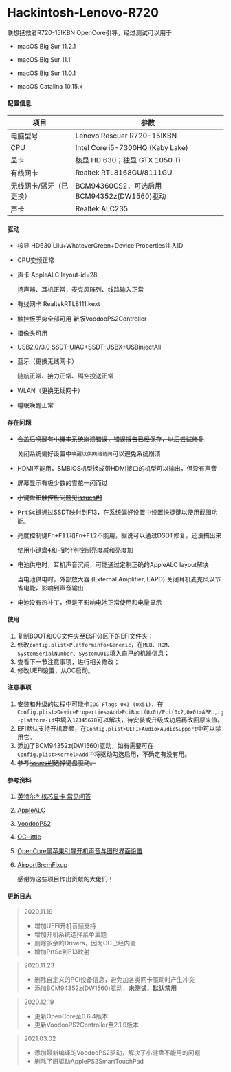 Hackintosh-Lenovo-R720
=========

联想拯救者R720-15IKBN OpenCore引导，经过测试可以用于

- macOS Big Sur 11.2.1

- macOS Big Sur 11.1
- macOS Big Sur 11.0.1
- macOS Catalina 10.15.x

#### 配置信息

| 项目                    | 参数                                       |
| ----------------------- | ------------------------------------------ |
| 电脑型号                | Lenovo Rescuer R720-15IKBN                 |
| CPU                     | Intel Core i5-7300HQ (Kaby Lake)           |
| 显卡                    | 核显 HD 630；独显 GTX 1050 Ti              |
| 有线网卡                | Realtek RTL8168GU/8111GU                   |
| 无线网卡/蓝牙（已更换） | BCM94360CS2，可选启用BCM94352z(DW1560)驱动 |
| 声卡                    | Realtek ALC235                             |

#### 驱动

* 核显 HD630 Lilu+WhateverGreen+Device Properties注入ID

* CPU变频正常

* 声卡 AppleALC layout-id=28

  扬声器、耳机正常，麦克风阵列、线路输入正常

* 有线网卡 RealtekRTL8111.kext

* 触控板手势全部可用 新版VoodooPS2Controller

* 摄像头可用

* USB2.0/3.0 SSDT-UIAC+SSDT-USBX+USBinjectAll

* 蓝牙（更换无线网卡）

  随航正常、接力正常、隔空投送正常

* WLAN（更换无线网卡）

* 睡眠唤醒正常

#### 存在问题

* ~~合盖后唤醒有小概率系统崩溃错误，错误报告已经保存，以后尝试修复~~

  关闭系统偏好设置中`唤醒以供网络访问`可以避免系统崩溃

* HDMI不能用，SMBIOS机型换成带HDMI接口的机型可以输出，但没有声音

* 屏幕显示有极少数的雪花一闪而过

* ~~小键盘和触控板问题见[issues#1](https://github.com/happylzyy/Hackintosh-Lenovo-R720/issues/1)~~

* <kbd>PrtSc</kbd>键通过SSDT映射到F13，在系统偏好设置中设置快捷键以使用截图功能。

* 亮度控制键<kbd>Fn+F11</kbd>和<kbd>Fn+F12</kbd>不能用，据说可以通过DSDT修复，还没搞出来

  使用小键盘<kbd>4</kbd>和<kbd>-</kbd>键分别控制亮度减和亮度加
  
* 电池供电时，耳机声音沉闷，可能通过定制正确的AppleALC layout解决

  当电池供电时，外部放大器 (External Amplifier, EAPD) 关闭耳机麦克风以节省电能，影响到声音输出

* 电池没有热补丁，但是不影响电池正常使用和电量显示

#### 使用

1. 复制BOOT和OC文件夹至ESP分区下的EFI文件夹；
2. 修改`config.plist>Platforminfo>Generic`，在`MLB`、`ROM`、`SystemSerialNumber`、`SystemUUID`填入自己的机器信息；
3. 查看下一节注意事项，进行相关修改；
4. 修改UEFI设置，从OC启动。

#### 注意事项

1. 安装和升级的过程中可能卡`IOG Flags 0x3 (0x51)`，在`Config.plist>DeviceProperties>Add>PciRoot(0x0)/Pci(0x2,0x0)>APPL,ig-platform-id`中填入`12345678`可以解决，待安装或升级成功后再改回原来值。
2. EFI默认支持开机音频，在`Config.plist>UEFI>Audio>AudioSupport`中可以禁用它。
3. 添加了BCM94352z(DW1560)驱动，如有需要可在`Config.plist>Kernel>Add`中将驱动勾选启用，不确定有没有用。
4. ~~参考[issues#1](https://github.com/happylzyy/Hackintosh-Lenovo-R720/issues/1)选择键盘驱动。~~

#### 参考资料

1. [英特尔® 核芯显卡 常见问答](https://github.com/acidanthera/WhateverGreen/blob/master/Manual/FAQ.IntelHD.cn.md)

2. [AppleALC](https://github.com/acidanthera/AppleALC)

3. [VoodooPS2](https://github.com/acidanthera/VoodooPS2)

4. [OC-little](https://github.com/daliansky/OC-little)

5. [OpenCore黑苹果引导开机声音与图形界面设置](https://shuiyunxc.gitee.io/2020/03/19/SoundGra/index/)

6. [AirportBrcmFixup](https://github.com/acidanthera/AirportBrcmFixup)

   感谢为这些项目作出贡献的大佬们！

#### 更新日志

> 2020.11.19
>
> * 增加UEFI开机音频支持
> * 增加开机系统选择菜单主题
> * 删除多余的Drivers，因为OC已经内置
> * 增加PrtSc到F13映射

>2020.11.23
>
>- 删除自定义的PCI设备信息，避免加各类网卡驱动时产生冲突
>- 添加BCM94352z(DW1560)驱动，**未测试，默认禁用**

>2020.12.19
>
>- 更新OpenCore至0.6.4版本
>- 更新VoodooPS2Controller至2.1.9版本

> 2021.03.02
>
> - 添加最新编译的VoodooPS2驱动，解决了小键盘不能用的问题
> - 删除了旧驱动ApplePS2SmartTouchPad